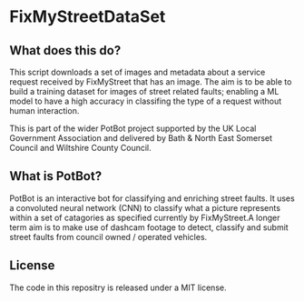 # FixMyStreetDataSet

## What does this do?

This script downloads a set of images and metadata about a service request received by FixMyStreet that has an image. The aim is to be able to build a training dataset for images of street related faults; enabling a ML model to have a high accuracy in classifing the type of a request without human interaction.

This is part of the wider PotBot project supported by the UK Local Government Association and delivered by Bath & North East Somerset Council and Wiltshire County Council.


## What is PotBot?

PotBot is an interactive bot for classifying and enriching street faults. It uses a convoluted neural network (CNN) to classify what a picture represents within a set of catagories as specified currently by FixMyStreet.A longer term aim is to make use of dashcam footage to detect, classify and submit street faults from council owned / operated vehicles.

## License

The code in this repositry is released under a MIT license. 



